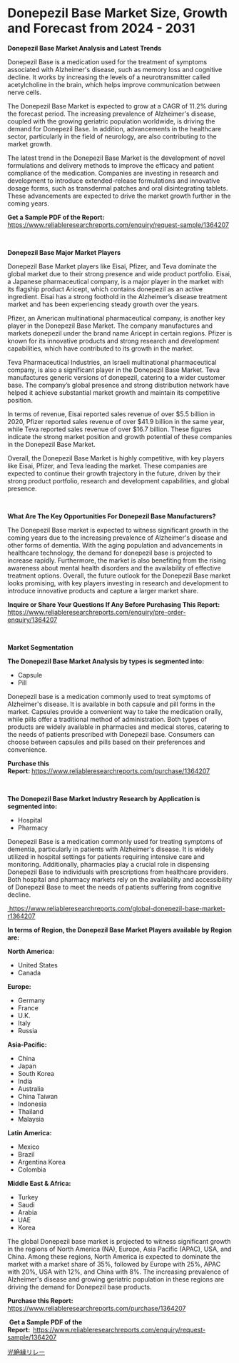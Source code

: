 <p><h1>Donepezil Base Market Size, Growth and Forecast from 2024 - 2031</h1></p><p><strong>Donepezil Base Market Analysis and Latest Trends</strong></p>
<p><p>Donepezil Base is a medication used for the treatment of symptoms associated with Alzheimer's disease, such as memory loss and cognitive decline. It works by increasing the levels of a neurotransmitter called acetylcholine in the brain, which helps improve communication between nerve cells.</p><p>The Donepezil Base Market is expected to grow at a CAGR of 11.2% during the forecast period. The increasing prevalence of Alzheimer's disease, coupled with the growing geriatric population worldwide, is driving the demand for Donepezil Base. In addition, advancements in the healthcare sector, particularly in the field of neurology, are also contributing to the market growth.</p><p>The latest trend in the Donepezil Base Market is the development of novel formulations and delivery methods to improve the efficacy and patient compliance of the medication. Companies are investing in research and development to introduce extended-release formulations and innovative dosage forms, such as transdermal patches and oral disintegrating tablets. These advancements are expected to drive the market growth further in the coming years.</p></p>
<p><strong>Get a Sample PDF of the Report:&nbsp;</strong> <a href="https://www.reliableresearchreports.com/enquiry/request-sample/1364207">https://www.reliableresearchreports.com/enquiry/request-sample/1364207</a></p>
<p>&nbsp;</p>
<p><strong>Donepezil Base Major Market Players</strong></p>
<p><p>Donepezil Base Market players like Eisai, Pfizer, and Teva dominate the global market due to their strong presence and wide product portfolio. Eisai, a Japanese pharmaceutical company, is a major player in the market with its flagship product Aricept, which contains donepezil as an active ingredient. Eisai has a strong foothold in the Alzheimer’s disease treatment market and has been experiencing steady growth over the years.</p><p>Pfizer, an American multinational pharmaceutical company, is another key player in the Donepezil Base Market. The company manufactures and markets donepezil under the brand name Aricept in certain regions. Pfizer is known for its innovative products and strong research and development capabilities, which have contributed to its growth in the market.</p><p>Teva Pharmaceutical Industries, an Israeli multinational pharmaceutical company, is also a significant player in the Donepezil Base Market. Teva manufactures generic versions of donepezil, catering to a wider customer base. The company’s global presence and strong distribution network have helped it achieve substantial market growth and maintain its competitive position.</p><p>In terms of revenue, Eisai reported sales revenue of over $5.5 billion in 2020, Pfizer reported sales revenue of over $41.9 billion in the same year, while Teva reported sales revenue of over $16.7 billion. These figures indicate the strong market position and growth potential of these companies in the Donepezil Base Market.</p><p>Overall, the Donepezil Base Market is highly competitive, with key players like Eisai, Pfizer, and Teva leading the market. These companies are expected to continue their growth trajectory in the future, driven by their strong product portfolio, research and development capabilities, and global presence.</p></p>
<p>&nbsp;</p>
<p><strong>What Are The Key Opportunities For Donepezil Base Manufacturers?</strong></p>
<p><p>The Donepezil Base market is expected to witness significant growth in the coming years due to the increasing prevalence of Alzheimer's disease and other forms of dementia. With the aging population and advancements in healthcare technology, the demand for donepezil base is projected to increase rapidly. Furthermore, the market is also benefiting from the rising awareness about mental health disorders and the availability of effective treatment options. Overall, the future outlook for the Donepezil Base market looks promising, with key players investing in research and development to introduce innovative products and capture a larger market share.</p></p>
<p><strong>Inquire or Share Your Questions If Any Before Purchasing This Report:</strong> <a href="https://www.reliableresearchreports.com/enquiry/pre-order-enquiry/1364207">https://www.reliableresearchreports.com/enquiry/pre-order-enquiry/1364207</a></p>
<p>&nbsp;</p>
<p><strong>Market Segmentation</strong></p>
<p><strong>The Donepezil Base Market Analysis by types is segmented into:</strong></p>
<p><ul><li>Capsule</li><li>Pill</li></ul></p>
<p><p>Donepezil base is a medication commonly used to treat symptoms of Alzheimer's disease. It is available in both capsule and pill forms in the market. Capsules provide a convenient way to take the medication orally, while pills offer a traditional method of administration. Both types of products are widely available in pharmacies and medical stores, catering to the needs of patients prescribed with Donepezil base. Consumers can choose between capsules and pills based on their preferences and convenience.</p></p>
<p><strong>Purchase this Report:&nbsp;</strong><a href="https://www.reliableresearchreports.com/purchase/1364207">https://www.reliableresearchreports.com/purchase/1364207</a></p>
<p>&nbsp;</p>
<p><strong>The Donepezil Base Market Industry Research by Application is segmented into:</strong></p>
<p><ul><li>Hospital</li><li>Pharmacy</li></ul></p>
<p><p>Donepezil Base is a medication commonly used for treating symptoms of dementia, particularly in patients with Alzheimer's disease. It is widely utilized in hospital settings for patients requiring intensive care and monitoring. Additionally, pharmacies play a crucial role in dispensing Donepezil Base to individuals with prescriptions from healthcare providers. Both hospital and pharmacy markets rely on the availability and accessibility of Donepezil Base to meet the needs of patients suffering from cognitive decline.</p></p>
<p><a href="https://www.reliableresearchreports.com/global-donepezil-base-market-r1364207">&nbsp;https://www.reliableresearchreports.com/global-donepezil-base-market-r1364207</a></p>
<p><strong>In terms of Region, the Donepezil Base Market Players available by Region are:</strong></p>
<p>
    <p> <strong> North America: </strong>
        <ul>
            <li>United States</li>
            <li>Canada</li>
        </ul>
        </p> 
    <p> <strong> Europe: </strong>
        <ul>
            <li>Germany</li>
            <li>France</li>
            <li>U.K.</li>
            <li>Italy</li>
            <li>Russia</li>
        </ul>
        </p> 
    <p> <strong> Asia-Pacific: </strong>
        <ul>
            <li>China</li>
            <li>Japan</li>
            <li>South Korea</li>
            <li>India</li>
            <li>Australia</li>
            <li>China Taiwan</li>
            <li>Indonesia</li>
            <li>Thailand</li>
            <li>Malaysia</li>
        </ul>
        </p> 
    <p> <strong> Latin America: </strong>
        <ul>
            <li>Mexico</li>
            <li>Brazil</li>
            <li>Argentina Korea</li>
            <li>Colombia</li>
        </ul>
        </p> 
    <p> <strong> Middle East & Africa: </strong>
        <ul>
            <li>Turkey</li>
            <li>Saudi</li>
            <li>Arabia</li>
            <li>UAE</li>
            <li>Korea</li>
        </ul>
    </p>
    </p>
<p><p>The global Donepezil base market is projected to witness significant growth in the regions of North America (NA), Europe, Asia Pacific (APAC), USA, and China. Among these regions, North America is expected to dominate the market with a market share of 35%, followed by Europe with 25%, APAC with 20%, USA with 12%, and China with 8%. The increasing prevalence of Alzheimer's disease and growing geriatric population in these regions are driving the demand for Donepezil base products.</p></p>
<p><strong>Purchase this Report: </strong><a href="https://www.reliableresearchreports.com/purchase/1364207">https://www.reliableresearchreports.com/purchase/1364207</a></p>
<p>&nbsp;<strong>Get a Sample PDF of the Report:&nbsp;&nbsp;</strong><a href="https://www.reliableresearchreports.com/enquiry/request-sample/1364207">https://www.reliableresearchreports.com/enquiry/request-sample/1364207</a></p>
<p><strong></strong></p>
<p><p><a href="https://github.com/oqxogxyvqe90775/Market-Research-Report-List-2/blob/main/456806158824.md">光絶縁リレー</a></p></p>